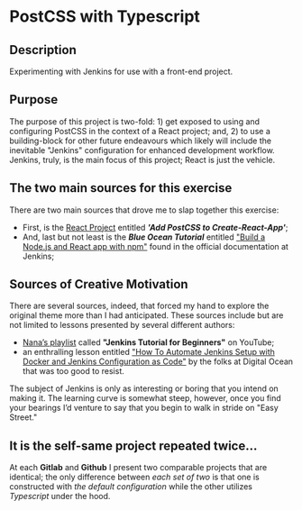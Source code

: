 # PostCSS with Typescript

## Description
Experimenting with Jenkins for use with a front-end project.

## Purpose
The purpose of this project is two-fold: 1) get exposed to using and configuring PostCSS in the context of a React project; and, 2) to use a building-block for other future endeavours which likely will include the inevitable "Jenkins" configuration for enhanced development workflow. Jenkins, truly, is the main focus of this project; React is just the vehicle.

## The two main sources for this exercise
There are two main sources that drove me to slap together this exercise:
  - First, is the [React Project](https://dev.to/puritanic/add-postcss-to-create-react-app--5hj8 "link to Add PostCSS to Create-React-App") entitled ***'Add PostCSS to Create-React-App'***;
  - And, last but not least is the ***Blue Ocean Tutorial*** entitled [&quot;Build a Node.js and React app with npm&quot;](https://www.jenkins.io/doc/tutorials/build-a-node-js-and-react-app-with-npm/ "link to Jenkins") found in the official documentation at Jenkins;

## Sources of Creative Motivation
There are several sources, indeed, that forced my hand to explore the original theme more than I had anticipated. These sources include but are not limited to lessons presented by several different authors:
  - [Nana&rsquo;s playlist](https://www.youtube.com/playlist?list=PLy7NrYWoggjw_LIiDK1LXdNN82uYuuuiC "link to youtube") called **&quot;Jenkins Tutorial for Beginners&quot;** on YouTube;
  - an enthralling lesson entitled [&quot;How To Automate Jenkins Setup with Docker and Jenkins Configuration as Code&quot;](https://www.digitalocean.com/community/tutorials/how-to-automate-jenkins-setup-with-docker-and-jenkins-configuration-as-code "link to Digital Ocean") by the folks at Digital Ocean that was too good to resist.

The subject of Jenkins is only as interesting or boring that you intend on making it. The learning curve is somewhat steep, however, once you find your bearings I&rsquo;d venture to say that you begin to walk in stride on &quot;Easy Street.&quot;

## It is the self&#45;same project repeated twice&hellip;
At each **Gitlab** and **Github** I present two comparable projects that are identical; the only difference between *each set of two* is that one is constructed with *the default configuration* while the other utilizes *Typescript* under the hood.